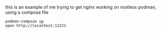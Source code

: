 this is an example of me trying to get nginx working on rootless podman, using a compose file

    podman-compose up
    open http://localhost:11221
